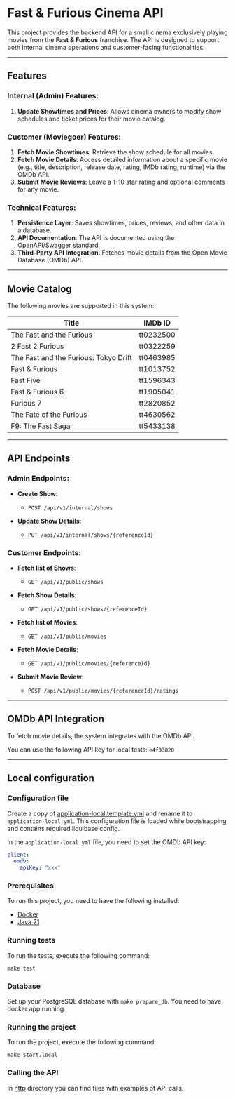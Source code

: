 # Fast & Furious Cinema API

This project provides the backend API for a small cinema exclusively playing movies from the **Fast & Furious** franchise. The API is designed to support both internal cinema operations and customer-facing functionalities.

---

## Features

### Internal (Admin) Features:
1. **Update Showtimes and Prices**: Allows cinema owners to modify show schedules and ticket prices for their movie catalog.

### Customer (Moviegoer) Features:
1. **Fetch Movie Showtimes**: Retrieve the show schedule for all movies.
2. **Fetch Movie Details**: Access detailed information about a specific movie (e.g., title, description, release date, rating, IMDb rating, runtime) via the OMDb API.
3. **Submit Movie Reviews**: Leave a 1-10 star rating and optional comments for any movie.

### Technical Features:
1. **Persistence Layer**: Saves showtimes, prices, reviews, and other data in a database.
2. **API Documentation**: The API is documented using the OpenAPI/Swagger standard.
3. **Third-Party API Integration**: Fetches movie details from the Open Movie Database (OMDb) API.

---

## Movie Catalog
The following movies are supported in this system:

| Title                                 | IMDb ID     |
|---------------------------------------|-------------|
| The Fast and the Furious              | tt0232500   |
| 2 Fast 2 Furious                      | tt0322259   |
| The Fast and the Furious: Tokyo Drift | tt0463985   |
| Fast & Furious                        | tt1013752   |
| Fast Five                             | tt1596343   |
| Fast & Furious 6                      | tt1905041   |
| Furious 7                             | tt2820852   |
| The Fate of the Furious               | tt4630562   |
| F9: The Fast Saga                     | tt5433138   |

---

## API Endpoints

### Admin Endpoints:
- **Create Show**:
  - `POST /api/v1/internal/shows`

- **Update Show Details**:
  - `PUT /api/v1/internal/shows/{referenceId}`

### Customer Endpoints:
- **Fetch list of Shows**:
  - `GET /api/v1/public/shows`

- **Fetch Show Details**:
  - `GET /api/v1/public/shows/{referenceId}`

- **Fetch list of Movies**:
  - `GET /api/v1/public/movies`

- **Fetch Movie Details**:
  - `GET /api/v1/public/movies/{referenceId}`

- **Submit Movie Review**:
  - `POST /api/v1/public/movies/{referenceId}/ratings`

---

## OMDb API Integration
To fetch movie details, the system integrates with the OMDb API.

You can use the following API key for local tests:
`e4f33820`

---

## Local configuration

### Configuration file

Create a copy of [application-local.template.yml](./src/main/resources/application-local.template.yml) and rename it to
`application-local.yml`. This configuration file is loaded while bootstrapping and contains required liquibase config.

In the `application-local.yml` file, you need to set the OMDb API key:
```yaml
client:
  omdb:
    apiKey: "xxx"
```

### Prerequisites

To run this project, you need to have the following installed:
* [Docker](https://docs.docker.com/get-docker/)
* [Java 21](https://www.oracle.com/java/technologies/javase/jdk21-archive-downloads.html)

### Running tests

To run the tests, execute the following command:

```shell
make test
```

### Database

Set up your PostgreSQL database with `make prepare_db`. You need to have docker app running.

### Running the project

To run the project, execute the following command:

```shell
make start.local
```

### Calling the API

In [http](./http) directory you can find files with examples of API calls.
